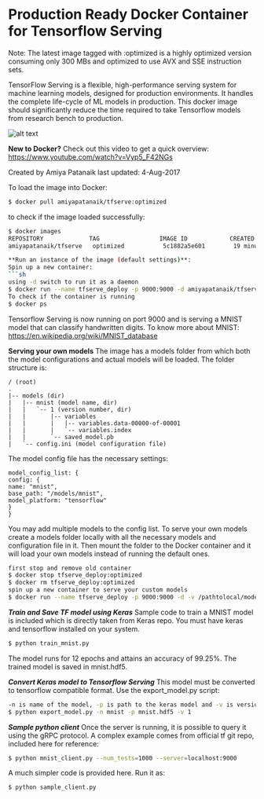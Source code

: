 # Production Ready Docker Container for Tensorflow Serving

Note: The latest image tagged with :optimized is a highly optimized version consuming only 300 MBs and optimized to use AVX and SSE instruction sets. 

TensorFlow Serving is a flexible, high-performance serving system for machine learning models, designed for production environments. It handles the complete life-cycle of ML models in production. This docker image should significantly reduce the time required to take Tensorflow models from research bench to production.

![alt text](https://tensorflow.github.io/serving/images/tf_diagram.svg "Tesorflow Serving Lifecycle")

**New to Docker?** 
Check out this video to get a quick overview: https://www.youtube.com/watch?v=Vyp5_F42NGs 

Created by Amiya Patanaik
last updated: 4-Aug-2017

To load the image into Docker:
```sh
$ docker pull amiyapatanaik/tfserve:optimized
```
to check if the image loaded successfully:
```sh
$ docker images
REPOSITORY             TAG                 IMAGE ID            CREATED             SIZE
amiyapatanaik/tfserve   optimized           5c1882a5e601        19 minutes ago      305MB

**Run an instance of the image (default settings)**: 
Spin up a new container:
```sh
using -d switch to run it as a daemon
$ docker run --name tfserve_deploy -p 9000:9000 -d amiyapatanaik/tfserve:optimized
To check if the container is running
$ docker ps
```
Tensorflow Serving is now running on port 9000 and is serving a MNIST model that can classify handwritten digits. To know more about MNIST: https://en.wikipedia.org/wiki/MNIST_database

**Serving your own models**
The image has a models folder from which both the model configurations and actual models will be loaded. The folder structure is:
```
/ (root)
.
|-- models (dir)
|   |-- mnist (model name, dir)
|   |   `-- 1 (version number, dir)
|   |       |-- variables 
|   |       |   |-- variables.data-00000-of-00001
|   |       |   `-- variables.index
|   |       `-- saved_model.pb
|   `-- config.ini (model configuration file)
```
The model config file has the necessary settings:
```
model_config_list: {
config: {
name: "mnist",
base_path: "/models/mnist",
model_platform: "tensorflow"
}
}
```
You may add multiple models to the config list.
To serve your own models create a models folder locally with all the necessary models and configuration file in it. Then mount the folder to the Docker container and it will load your own models instead of running the default ones. 
```sh
first stop and remove old container
$ docker stop tfserve_deploy:optimized
$ docker rm tfserve_deploy:optimized
spin up a new container to serve your custom models
$ docker run --name tfserve_deploy -p 9000:9000 -d -v /pathtolocal/models:/models:ro amiyapatanaik/tfserve:optimized
```

***Train and Save TF model using Keras***
Sample code to train a MNIST model is included which is directly taken from Keras repo. You must have keras and tensorflow installed on your system. 
```sh
$ python train_mnist.py
```
The model runs for 12 epochs and attains an accuracy of 99.25%. The trained model is saved in mnist.hdf5. 

***Convert Keras model to Tensorflow Serving***
This model must be converted to tensorflow compatible format. Use the export_model.py script:
```sh
-n is name of the model, -p is path to the keras model and -v is version number
$ python export_model.py -n mnist -p mnist.hdf5 -v 1
```

***Sample python client***
Once the server is running, it is possible to query it using the gRPC protocol. A complex example comes from official tf git repo, included here for reference:
```sh
$ python mnist_client.py --num_tests=1000 --server=localhost:9000
```

A much simpler code is provided here. Run it as:

```sh
$ python sample_client.py
```
